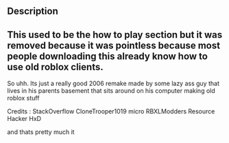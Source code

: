 Description
-
This used to be the how to play section but it was removed because it was pointless because most people downloading this already know how to use old roblox clients.
-
So uhh. Its just a really good 2006 remake made by some lazy ass guy that lives in his parents basement that sits around on his computer making old roblox stuff


Credits :
StackOverflow
CloneTrooper1019
micro
RBXLModders
Resource Hacker
HxD

and thats pretty much it
